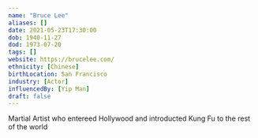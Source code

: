 ```yaml
---
name: "Bruce Lee"
aliases: []
date: 2021-05-23T17:30:00
dob: 1940-11-27
dod: 1973-07-20
tags: []
website: https://brucelee.com/
ethnicity: [Chinese]
birthLocation: San Francisco
industry: [Actor]
influencedBy: [Yip Man]
draft: false
---
```


Martial Artist who entereed Hollywood and introducted Kung Fu to the rest of the world
